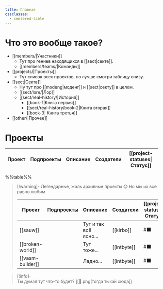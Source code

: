 ```yaml
---
title: Главная
cssclasses:
  - centered-table
---
```

# Что это вообще такое?

- [[members/|Участники]]
	- Тут про гениев находящихся в [[sect|секте]].
	- [[members/teams/|Команды]]
- [[projects/|Проекты]]
	- Тут список всех проектов, но лучше смотри таблицу снизу.
- [[sect|Секта]]
	- Ну тут про [[modeng|моденг]] и [[sect|секту]] в целом.
	- [[sect/lore/|Лор]]
	- [[sect/real-history/|История]]
		- [[book-1|Книга первая]]
		- [[sect/real-history/book-2|Книга вторая]]
		- [[book-3| Книга третья]]
- [[other/|Прочее]]


# Проекты

| Проект                                              | Подпроекты | Описание                                        | Создатели                    | [[project-statuses\|Статус]] |
| --------------------------------------------------- | ---------- | ----------------------------------------------- | ---------------------------- | ---------------------------- |
%%table%%

> [!warning]- Легендарные, жаль архивные проекты 😟
> Но мы их всё равно любим.
> 
> | Проект           | Подпроекты | Описание              | Создатели   | [[project-statuses\|Статус]] |
> | ---------------- | ---------- | --------------------- | ----------- | ---------------------------- |
> | [[sauw]]         |            | Тут и так всё ясно... | [[kirbo]]   | #⬛                           |
> | [[broken-world]] |            | Тут тоже...           | [[intbyte]] | #⬛                           |
> | [[vasm-builder]] |            | Ладно...              | [[intbyte]] | #⬛                           |
> 


>[!info]-  
> Ты думал тут что-то будет?
> [[🗿.png|тогда тыкай сюда]]
> 
